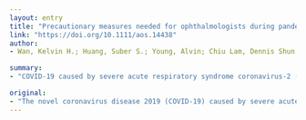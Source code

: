 ```yaml
---
layout: entry
title: "Precautionary measures needed for ophthalmologists during pandemic of the coronavirus disease 2019 (COVID-19)"
link: "https://doi.org/10.1111/aos.14438"
author:
- Wan, Kelvin H.; Huang, Suber S.; Young, Alvin; Chiu Lam, Dennis Shun

summary:
- "COVID-19 caused by severe acute respiratory syndrome coronavirus-2 (SARS-CoV-2) emerged in December 2019 in Wuhan, China. It has spread to over 113 countries with 118,326 infected and 4,292 died as of 11 March 2020. The World Health Organization has announced the disease a global pandemic."

original:
- "The novel coronavirus disease 2019 (COVID-19) caused by severe acute respiratory syndrome coronavirus-2 (SARS-CoV-2) emerged in December 2019 in Wuhan, China has spread to over 113 countries with 118,326 infected and 4,292 died as of 11 March 2020 and the World Health Organization (WHO) has just announced COVID-19 a global pandemic. A person under investigation (PUI) for COVID-19 is less likely to present initially to the ophthalmologists compared to emergency care or internal medicine physicians. However, in late February 2020, 2 patients presented simultaneously to our eye casualty with sudden onset of unilateral painful red eye associated with a decline in visual acuity, their intraocular pressure (IOP) were over 40 mmHg and slit-lamp examination findings were suggestive of acute primary angle closure (APAC)."
---
```


